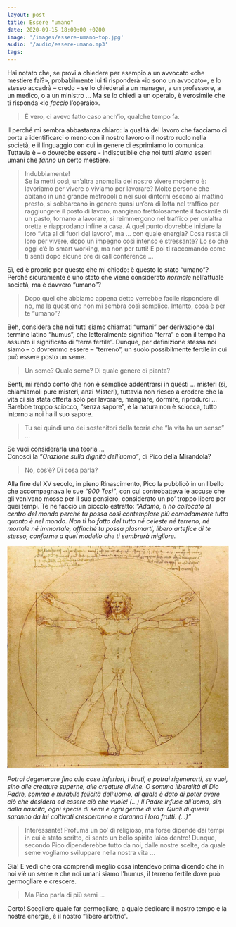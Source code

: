 ```yaml
---
layout: post
title: Essere "umano"
date: 2020-09-15 18:00:00 +0200
image: '/images/essere-umano-top.jpg'
audio: '/audio/essere-umano.mp3'
tags:
---
```


Hai notato che, se provi a chiedere per esempio a un avvocato «che mestiere fai?», probabilmente lui ti risponderà «io sono un avvocato», e lo stesso accadrà – credo – se lo chiederai a un manager, a un professore, a un medico, o a un ministro … Ma se lo chiedi a un operaio, è verosimile che ti risponda «io *faccio* l’operaio».

> È vero, ci avevo fatto caso anch’io, qualche tempo fa.

Il perché mi sembra abbastanza chiaro: la qualità del lavoro che facciamo ci porta a identificarci o meno con il nostro lavoro o il nostro ruolo nella società, e il linguaggio con cui in genere ci esprimiamo lo comunica. Tuttavia è – o dovrebbe essere - indiscutibile che noi tutti *siamo* esseri umani che *fanno* un certo mestiere.

> Indubbiamente!<br />
Se la metti così, un’altra anomalia del nostro vivere moderno è: lavoriamo per vivere o viviamo per lavorare? Molte persone che abitano in una grande metropoli o nei suoi dintorni escono al mattino presto, si sobbarcano in genere quasi un’ora di lotta nel traffico per raggiungere il posto di lavoro, mangiano frettolosamente il facsimile di un pasto, tornano a lavorare, si reimmergono nel traffico per un’altra oretta e riapprodano infine a casa. A quel punto dovrebbe iniziare la loro “vita al di fuori del lavoro”, ma … con quale energia? Cosa resta di loro per vivere, dopo un impegno così intenso e stressante?
Lo so che oggi c’è lo smart working, ma non per tutti! E poi ti raccomando come ti senti dopo alcune ore di call conference …

Sì, ed è proprio per questo che mi chiedo: è questo lo stato “umano”? Perché sicuramente è uno stato che viene considerato *normale* nell’attuale società, ma è davvero “umano”?

> Dopo quel che abbiamo appena detto verrebbe facile rispondere di no, ma la questione non mi sembra così semplice. Intanto, cosa è per te “umano”?

Beh, considera che noi tutti siamo chiamati “umani” per derivazione dal termine latino “humus”, che letteralmente significa “terra” e con il tempo ha assunto il significato di “terra fertile”. Dunque, per definizione stessa noi siamo – o dovremmo essere – “terreno”, un suolo possibilmente fertile in cui può essere posto un seme.

> Un seme? Quale seme? Di quale genere di pianta?

Senti, mi rendo conto che non è semplice addentrarsi in questi … misteri (sì, chiamiamoli pure misteri, anzi Misteri), tuttavia non riesco a credere che la vita ci sia stata offerta solo per lavorare, mangiare, dormire, riprodurci … Sarebbe troppo sciocco, “senza sapore”, è la natura non è sciocca, tutto intorno a noi ha il suo sapore.

> Tu sei quindi uno dei sostenitori della teoria che “la vita ha un senso” …

Se vuoi considerarla una teoria …<br />
Conosci la *“Orazione sulla dignità dell’uomo”*, di Pico della Mirandola?

> No, cos’è? Di cosa parla?

Alla fine del XV secolo, in pieno Rinascimento, Pico la pubblicò in un libello che accompagnava le sue *“900 Tesi”*, con cui controbatteva le accuse che gli venivano mosse per il suo pensiero, considerato un po’ troppo libero per quei tempi.  Te ne faccio un piccolo estratto:
*“Adamo, ti ho collocato al centro del mondo perché tu possa così contemplare più comodamente tutto quanto è nel mondo.
Non ti ho fatto del tutto né celeste né terreno, né mortale né immortale, affinché tu possa plasmarti, libero artefice di te stesso, conforme a quel modello che ti sembrerà migliore.*

![](/images/essere-umano.jpg)

*Potrai degenerare fino alle cose inferiori, i bruti, e potrai rigenerarti, se vuoi, sino alle creature superne, alle creature divine. O somma liberalità di Dio Padre, somma e mirabile felicità dell’uomo, al quale è dato di poter avere ciò che desidera ed essere ciò che vuole! (...)*
*Il Padre infuse all’uomo, sin dalla nascita, ogni specie di semi e ogni germe di vita. Quali di questi saranno da lui coltivati cresceranno e daranno i loro frutti. (...)”*

> Interessante! Profuma un po’ di religioso, ma forse dipende dai tempi in cui è stato scritto, ci sento un bello spirito laico dentro! Dunque, secondo Pico dipenderebbe tutto da noi, dalle nostre scelte, da quale seme vogliamo sviluppare nella nostra vita …

Già! E vedi che ora comprendi meglio cosa intendevo prima dicendo che in noi v’è un seme e che noi umani siamo l’humus, il terreno fertile dove può germogliare e crescere.

> Ma Pico parla di più semi …

Certo! Scegliere quale far germogliare, a quale dedicare il nostro tempo e la nostra energia, è il nostro “libero arbitrio”. 